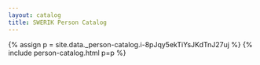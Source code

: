 ```yaml
---
layout: catalog
title: SWERIK Person Catalog
---
```

{% assign p = site.data._person-catalog.i-8pJqy5ekTiYsJKdTnJ27uj %}
{% include person-catalog.html p=p %}

